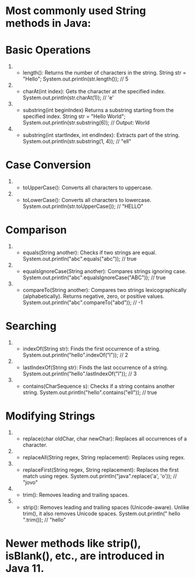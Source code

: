 # Most commonly used String methods in Java:

# Basic Operations

1.  -   length(): Returns the number of characters in the string.
        String str = "Hello";
        System.out.println(str.length()); // 5

2.  -   charAt(int index): Gets the character at the specified index.
        System.out.println(str.charAt(1)); // 'e'

3.  -   substring(int beginIndex)
        Returns a substring starting from the specified index.
        String str = "Hello World";
        System.out.println(str.substring(6)); // Output: World

4.  -   substring(int startIndex, int endIndex): Extracts part of the string.
        System.out.println(str.substring(1, 4)); // "ell"

# Case Conversion

1.  -   toUpperCase(): Converts all characters to uppercase.
2.  -   toLowerCase(): Converts all characters to lowercase.
        System.out.println(str.toUpperCase()); // "HELLO"

# Comparison

1.  -   equals(String another): Checks if two strings are equal.
        System.out.println("abc".equals("abc")); // true

2.  -   equalsIgnoreCase(String another): Compares strings ignoring case.
        System.out.println("abc".equalsIgnoreCase("ABC")); // true

3.  -   compareTo(String another): Compares two strings lexicographically (alphabetically). Returns negative, zero, or positive values.
        System.out.println("abc".compareTo("abd")); // -1

# Searching

1.  -   indexOf(String str): Finds the first occurrence of a string.
        System.out.println("hello".indexOf("l")); // 2

2.  -   lastIndexOf(String str): Finds the last occurrence of a string.
        System.out.println("hello".lastIndexOf("l")); // 3

3.  -   contains(CharSequence s): Checks if a string contains another string.
        System.out.println("hello".contains("ell")); // true

# Modifying Strings

1.  -   replace(char oldChar, char newChar): Replaces all occurrences of a character.
2.  -   replaceAll(String regex, String replacement): Replaces using regex.
3.  -   replaceFirst(String regex, String replacement): Replaces the first match using regex.
        System.out.println("java".replace('a', 'o')); // "jovo"

4.  -   trim(): Removes leading and trailing spaces.
5.  -   strip(): Removes leading and trailing spaces (Unicode-aware). Unlike trim(), it also removes Unicode spaces.
        System.out.println(" hello ".trim()); // "hello"

# Newer methods like strip(), isBlank(), etc., are introduced in Java 11.

